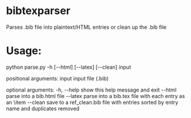 # bibtexparser
Parses .bib file into plaintext/HTML entries or clean up the .bib file


# Usage:
python parse.py -h [--html] [--latex] [--clean] input

positional arguments:
  input       input file (.bib)

optional arguments:
  -h, --help  show this help message and exit
  --html      parse into a bib.html file
  --latex     parse into a bib.tex file with each entry as an \item
  --clean     save to a ref_clean.bib file with entries sorted by entry name and duplicates removed
